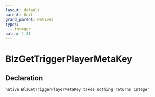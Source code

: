 ```yaml
---
layout: default
parent: Unit
grand_parent: Natives
types:
  - integer
patch: 1.31
---
```


# BlzGetTriggerPlayerMetaKey

## Declaration

```
native BlzGetTriggerPlayerMetaKey takes nothing returns integer
```
